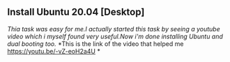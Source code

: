 ## Install Ubuntu 20.04 [Desktop]

*Thia task was easy for me.I actually started this task by seeing a youtube video which i myself found very useful.Now i'm done installing Ubuntu and dual booting too.*
*This is the link of the video that helped me https://youtu.be/-vZ-eoH2a4U *

